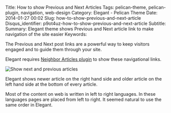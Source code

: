Title: How to show Previous and Next Articles
Tags: pelican-theme, pelican-plugin, navigation, web-design
Category: Elegant - Pelican Theme
Date: 2014-01-27 00:02
Slug: how-to-show-previous-and-next-article
Disqus_identifier: p9ot4uz-how-to-show-previous-and-next-article
Subtitle: 
Summary: Elegant theme shows Previous and Next article link to make navigation of the site easier
Keywords: 

The Previous and Next post links are a powerful way to keep visitors engaged
and to guide them through your site.

Elegant requires [Neighbor Articles
plugin](https://github.com/getpelican/pelican-plugins/tree/master/neighbors) to
show these navigational links.

![Show next and previous
articles]({static}/images/elegant-theme_previous-next-article.png)

Elegant shows newer article on the right hand side and older article on the
left hand side at the bottom of every article.

Most of the content on web is written in left to right languages. In these
languages pages are placed from left to right. It seemed natural to use the
same order in Elegant.


